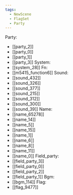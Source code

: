 ```yaml
---
tags:
  - NewScene
  - FlagSet
  - Party
---
```

Party:
- [[party_2]]
- [[party_0]]
- [[party_1]]
- [[party_3]]
System:
- [[system_28]]
Fn:
- [[m5415_function6]]
Sound:
- [[sound_432]]
- [[sound_326]]
- [[sound_377]]
- [[sound_215]]
- [[sound_312]]
- [[sound_300]]
- [[sound_39]]
Name:
- [[name_65278]]
- [[name_14]]
- [[name_5]]
- [[name_15]]
- [[name_1]]
- [[name_6]]
- [[name_8]]
- [[name_11]]
- [[name_0]]
Field_party:
- [[field_party_3]]
- [[field_party_0]]
- [[field_party_2]]
- [[field_party_1]]
Bgm:
- [[bgm_114]]
Flag:
- [[flag_9477]]
